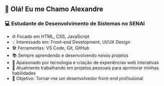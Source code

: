 ## 👋 Olá! Eu me Chamo Alexandre

### 💻 Estudante de Desenvolvimento de Sistemas no SENAI

- 🌐 Focado em HTML, CSS, JavaScript
- 💡 Interessado em: Front-end Development, UI/UX Design
- 🛠️ Ferramentas: VS Code, Git, GitHub
- 📚 Sempre aprendendo e desenvolvendo novos projetos
- 🚀 Apaixonado por tecnologia e criação de experiências web interativas
- 💼 Atualmente trabalhando em projetos pessoais para aprimorar minhas habilidades
- 🎯 Objetivo: Tornar-me um desenvolvedor front-end profissional
